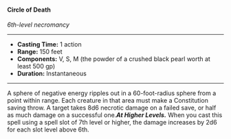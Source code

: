 #### Circle of Death
*6th-level necromancy*
___
- **Casting Time:** 1 action
- **Range:** 150 feet
- **Components:** V, S, M (the powder of a crushed black pearl worth at least 500 gp)
- **Duration:** Instantaneous
---
A sphere of negative energy ripples out in a 60-foot-radius sphere from a point within range. Each creature in that area must make a Constitution saving throw. A target takes 8d6 necrotic damage on a failed save, or half as much damage on a successful one.***At Higher Levels.*** When you cast this spell using a spell slot of 7th level or higher, the damage increases by 2d6 for each slot level above 6th.